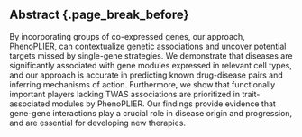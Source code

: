 ## Abstract {.page_break_before}

By incorporating groups of co-expressed genes, our approach, PhenoPLIER, can contextualize genetic associations and uncover potential targets missed by single-gene strategies.
We demonstrate that diseases are significantly associated with gene modules expressed in relevant cell types, and our approach is accurate in predicting known drug-disease pairs and inferring mechanisms of action.
Furthermore, we show that functionally important players lacking TWAS associations are prioritized in trait-associated modules by PhenoPLIER.
Our findings provide evidence that gene-gene interactions play a crucial role in disease origin and progression, and are essential for developing new therapies.
